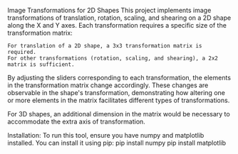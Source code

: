 Image Transformations for 2D Shapes
This project implements image transformations of translation, rotation, scaling, and shearing on a 2D shape along the X and Y axes. Each transformation requires a specific size of the transformation matrix:

    For translation of a 2D shape, a 3x3 transformation matrix is required.
    For other transformations (rotation, scaling, and shearing), a 2x2 matrix is sufficient.

By adjusting the sliders corresponding to each transformation, the elements in the transformation matrix change accordingly. These changes are observable in the shape's transformation, demonstrating how altering one or more elements in the matrix facilitates different types of transformations.

For 3D shapes, an additional dimension in the matrix would be necessary to accommodate the extra axis of transformation.

Installation:
To run this tool, ensure you have numpy and matplotlib installed. You can install it using pip:
pip install numpy
pip install matplotlib